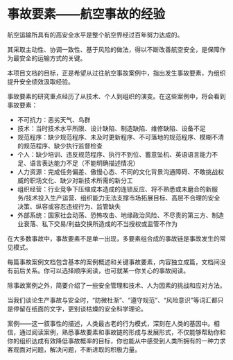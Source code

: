 # 事故要素——航空事故的经验

航空运输所具有的高安全水平是整个航空界经过百年努力达成的。

其采取主动性、协调一致性、基于风险的做法，得以不断改善航空安全，是保障作为最安全的运输方式的关键。

本项目文档的目标，正是希望从过往航空事故案例中，指出发生事故要素，为组织提升安全绩效汲取经验。

事故要素的研究重点经历了从技术、个人到组织的演变。在这些案例中，将会看到事故要素：

 - 不可抗力：恶劣天气、鸟群
 - 技术：当时技术水平所限、设计缺陷、制造缺陷、维修缺陷、设备不足
 - 规范程序：缺少规范程序、未及时更新程序、不可落地的规范程序、模糊不清的规范程序、缺少执行监督检查
 - 个人：缺少培训、违反规范程序、执行不到位、蓄意坠机、英语语言能力不足、语言表达能力不足（不能明确描述情况）
 - 人力资源：完成任务偏差、傲慢心态、不同的文化背景沟通障碍、不敢挑战权威的职场文化、缺少对新技术所需的新分工
 - 组织经营：行业竞争下压缩成本造成的连锁反应、将不熟悉或未磨合的新服务/技术投入生产运营、组织能力无法支撑市场拓展目标、高层不合理的安全决策、纵容或容忍违规行为、监管缺失
 - 外部系统：国家社会动荡、恐怖攻击、地缘政治风险、不尽责的第三方、制造业衰落、私下交易/利益交换所造成的不当授权或监管不作为

在大多数事故中，事故要素不是单一出现，多要素组合成的事故链是事故发生的常见模式。

每篇事故案例文档包含基本的案例概述和关键事故要素，内容独立成篇，文档间没有前后关系。你可以选择顺序阅读，也可就某一你关心的事故阅读。

除事故案例之外，简要介绍了一些安全管理和技术、人为因素的挑战和应对方法。

当我们谈论生产事故与安全时，“防微杜渐”、“遵守规范”、“风险意识”等词汇都只是停留在纸面的文字，更别谈枯燥的安全科学理论。

案例——这一叙事性的描述，人类最古老的行为模式，深刻在人类的基因中。相信，通过阅读案例，熟悉事故要素和事故链的形成与发展形式，不仅能够帮助你和你的组织达成有效降低事故概率的目标，你也能从中感受到人类所拥有的一种力求客观面对问题，解决问题，不断进取的积极力量。

